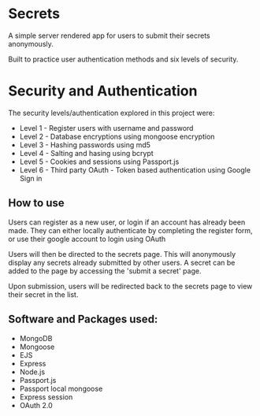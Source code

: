 # Secrets

A simple server rendered app for users to submit their secrets anonymously.

Built to practice user authentication methods and six levels of security.

# Security and Authentication

The security levels/authentication explored in this project were:

-   Level 1 - Register users with username and password
-   Level 2 - Database encryptions using mongoose encryption
-   Level 3 - Hashing passwords using md5
-   Level 4 - Salting and hasing using bcrypt
-   Level 5 - Cookies and sessions using Passport.js
-   Level 6 - Third party OAuth - Token based authentication using Google Sign in

## How to use

Users can register as a new user, or login if an account has already been made.
They can either locally authenticate by completing the register form, or use their google account to login using OAuth

Users will then be directed to the secrets page. This will anonymously display any secrets already submitted by other users. A secret can be added to the page by accessing the 'submit a secret' page.

Upon submission, users will be redirected back to the secrets page to view their secret in the list.

## Software and Packages used:

-   MongoDB
-   Mongoose
-   EJS
-   Express
-   Node.js
-   Passport.js
-   Passport local mongoose
-   Express session
-   OAuth 2.0
